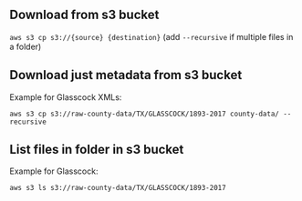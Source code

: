 ## Download from s3 bucket

`aws s3 cp s3://{source} {destination}` (add `--recursive` if multiple files in a folder)

## Download just metadata from s3 bucket
Example for Glasscock XMLs:
```
aws s3 cp s3://raw-county-data/TX/GLASSCOCK/1893-2017 county-data/ --recursive
```

## List files in folder in s3 bucket
Example for Glasscock:
```
aws s3 ls s3://raw-county-data/TX/GLASSCOCK/1893-2017
```